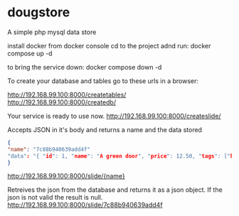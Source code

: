 # dougstore
A simple php mysql data store

install docker
from docker console cd to the project adnd run: 
docker compose up -d

to bring the service down:
docker compose down -d


To create your database and tables go to these urls in a browser:

http://192.168.99.100:8000/createtables/
http://192.168.99.100:8000/createdb/

Your service is ready to use now.
http://192.168.99.100:8000/createslide/

Accepts JSON in it's body and returns a name and the data stored

```json
{
"name": "7c88b940639add4f"
"data": "{ "id": 1, "name": "A green door", "price": 12.50, "tags": ["home", "green"] }"
}
```

http://192.168.99.100:8000/slide/{name}

Retreives the json from the database and returns it as a json object. If the json is not valid the result is null.
http://192.168.99.100:8000/slide/7c88b940639add4f



